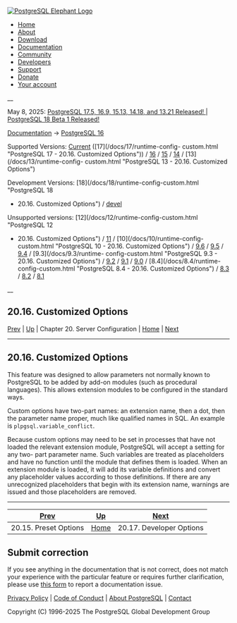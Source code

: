 [ ![PostgreSQL Elephant Logo](/media/img/about/press/elephant.png) ](/)

  * [Home](/ "Home")
  * [About](/about/ "About")
  * [Download](/download/ "Download")
  * [Documentation](/docs/ "Documentation")
  * [Community](/community/ "Community")
  * [Developers](/developer/ "Developers")
  * [Support](/support/ "Support")
  * [Donate](/about/donate/ "Donate")
  * [Your account](/account/ "Your account")

__

May 8, 2025: [ PostgreSQL 17.5, 16.9, 15.13, 14.18, and 13.21 Released! ](/about/news/postgresql-175-169-1513-1418-and-1321-released-3072/) | [ PostgreSQL 18 Beta 1 Released! ](/about/news/postgresql-18-beta-1-released-3070/)

[Documentation](/docs/ "Documentation") -> [PostgreSQL
16](/docs/16/index.html)

Supported Versions: [Current](/docs/current/runtime-config-custom.html
"PostgreSQL 17 - 20.16. Customized Options") ([17](/docs/17/runtime-config-
custom.html "PostgreSQL 17 - 20.16. Customized Options")) /
[16](/docs/16/runtime-config-custom.html "PostgreSQL 16 - 20.16. Customized
Options") / [15](/docs/15/runtime-config-custom.html "PostgreSQL 15 -
20.16. Customized Options") / [14](/docs/14/runtime-config-custom.html
"PostgreSQL 14 - 20.16. Customized Options") / [13](/docs/13/runtime-config-
custom.html "PostgreSQL 13 - 20.16. Customized Options")

Development Versions: [18](/docs/18/runtime-config-custom.html "PostgreSQL 18
- 20.16. Customized Options") / [devel](/docs/devel/runtime-config-custom.html
"PostgreSQL devel - 20.16. Customized Options")

Unsupported versions: [12](/docs/12/runtime-config-custom.html "PostgreSQL 12
- 20.16. Customized Options") / [11](/docs/11/runtime-config-custom.html
"PostgreSQL 11 - 20.16. Customized Options") / [10](/docs/10/runtime-config-
custom.html "PostgreSQL 10 - 20.16. Customized Options") /
[9.6](/docs/9.6/runtime-config-custom.html "PostgreSQL 9.6 - 20.16. Customized
Options") / [9.5](/docs/9.5/runtime-config-custom.html "PostgreSQL 9.5 -
20.16. Customized Options") / [9.4](/docs/9.4/runtime-config-custom.html
"PostgreSQL 9.4 - 20.16. Customized Options") / [9.3](/docs/9.3/runtime-
config-custom.html "PostgreSQL 9.3 - 20.16. Customized Options") /
[9.2](/docs/9.2/runtime-config-custom.html "PostgreSQL 9.2 - 20.16. Customized
Options") / [9.1](/docs/9.1/runtime-config-custom.html "PostgreSQL 9.1 -
20.16. Customized Options") / [9.0](/docs/9.0/runtime-config-custom.html
"PostgreSQL 9.0 - 20.16. Customized Options") / [8.4](/docs/8.4/runtime-
config-custom.html "PostgreSQL 8.4 - 20.16. Customized Options") /
[8.3](/docs/8.3/runtime-config-custom.html "PostgreSQL 8.3 - 20.16. Customized
Options") / [8.2](/docs/8.2/runtime-config-custom.html "PostgreSQL 8.2 -
20.16. Customized Options") / [8.1](/docs/8.1/runtime-config-custom.html
"PostgreSQL 8.1 - 20.16. Customized Options")

__

20.16. Customized Options  
---  
[Prev](runtime-config-preset.html "20.15. Preset Options")  | [Up](runtime-config.html "Chapter 20. Server Configuration") | Chapter 20. Server Configuration | [Home](index.html "PostgreSQL 16.9 Documentation") |  [Next](runtime-config-developer.html "20.17. Developer Options")  
  
* * *

## 20.16. Customized Options #

This feature was designed to allow parameters not normally known to PostgreSQL
to be added by add-on modules (such as procedural languages). This allows
extension modules to be configured in the standard ways.

Custom options have two-part names: an extension name, then a dot, then the
parameter name proper, much like qualified names in SQL. An example is
`plpgsql.variable_conflict`.

Because custom options may need to be set in processes that have not loaded
the relevant extension module, PostgreSQL will accept a setting for any two-
part parameter name. Such variables are treated as placeholders and have no
function until the module that defines them is loaded. When an extension
module is loaded, it will add its variable definitions and convert any
placeholder values according to those definitions. If there are any
unrecognized placeholders that begin with its extension name, warnings are
issued and those placeholders are removed.

* * *

[Prev](runtime-config-preset.html "20.15. Preset Options")  | [Up](runtime-config.html "Chapter 20. Server Configuration") |  [Next](runtime-config-developer.html "20.17. Developer Options")  
---|---|---  
20.15. Preset Options  | [Home](index.html "PostgreSQL 16.9 Documentation") |  20.17. Developer Options  
  
## Submit correction

If you see anything in the documentation that is not correct, does not match
your experience with the particular feature or requires further clarification,
please use [this form](/account/comments/new/16/runtime-config-custom.html/)
to report a documentation issue.

[Privacy Policy](/about/privacypolicy) | [Code of Conduct](/about/policies/coc/) | [About PostgreSQL](/about/) | [Contact](/about/contact/)  

Copyright (C) 1996-2025 The PostgreSQL Global Development Group


